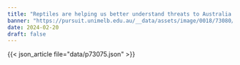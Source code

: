```yaml
---
title: "Reptiles are helping us better understand threats to Australia’s biodiversity"
banner: "https://pursuit.unimelb.edu.au/__data/assets/image/0018/73080/9f6f6826af769396ee290af94077e92aa5e82673.jpg"
date: 2024-02-20
draft: false
---
```


{{< json_article file="data/p73075.json" >}}